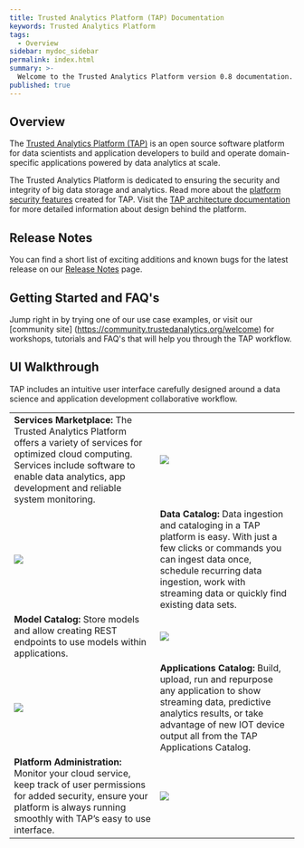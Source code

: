 ```yaml
---
title: Trusted Analytics Platform (TAP) Documentation
keywords: Trusted Analytics Platform
tags:
  - Overview
sidebar: mydoc_sidebar
permalink: index.html
summary: >-
  Welcome to the Trusted Analytics Platform version 0.8 documentation.
published: true
---
```


## Overview

The [Trusted Analytics Platform (TAP)](http://www.trustedanalytics.org) is an open source software platform for data scientists and application developers to build and operate domain-specific applications powered by data analytics at scale.

The Trusted Analytics Platform is dedicated to ensuring the security and integrity of big data storage and analytics. Read more about the [platform security features](Platform_security_features.md) created for TAP.  Visit the [TAP architecture documentation](taparchitechture.pdf) for more detailed information about design behind the platform.

##  Release Notes

You can find a short list of exciting additions and known bugs for the latest release on our [Release Notes](Release_notes.mdnote) page.

##  Getting Started and FAQ's

Jump right in by trying one of our use case examples, or visit our [community site]
(https://community.trustedanalytics.org/welcome) for workshops, tutorials and FAQ's that will help you through the TAP workflow.

## UI Walkthrough

TAP includes an intuitive user interface carefully designed around a data science and  application development collaborative workflow.  

|  |  |
|-------|--------|
| **Services Marketplace:** The Trusted Analytics Platform offers a variety of services for optimized cloud computing. Services include software to enable data analytics, app development and reliable system monitoring. | ![](/images/UI_marketplace_900x.gif) |
| ![](/images/UI_datacatalog_900x.gif) | **Data Catalog:** Data ingestion and cataloging in a TAP platform is easy. With just a few clicks or commands you can ingest data once, schedule recurring data ingestion, work with streaming data or quickly find existing data sets. |
| **Model Catalog:** Store models and allow creating REST endpoints to use models within applications.  | ![](/images/UI_modelcatalog_900x.gif) |
| ![](/images/UI_appcatalog_900x.gif)  | **Applications Catalog:** Build, upload, run and repurpose any application to show streaming data, predictive analytics results, or take advantage of new IOT device output all from the TAP Applications Catalog. |
| **Platform Administration:** Monitor your cloud service, keep track of user permissions for added security, ensure your platform is always running smoothly with TAP’s easy to use interface.  | ![](/images/UI_platformadmin_900x.gif) |
